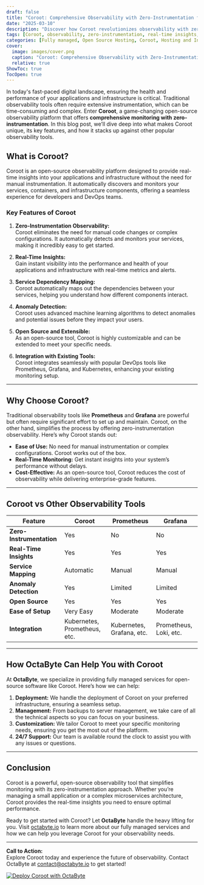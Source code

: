 ```yaml
---
draft: false
title: "Coroot: Comprehensive Observability with Zero-Instrumentation for Real-Time Insights"
date: "2025-03-10"
description: "Discover how Coroot revolutionizes observability with zero-instrumentation, providing real-time insights into your applications and infrastructure. Learn why Coroot is the go-to solution for seamless monitoring and how it compares to other observability tools."
tags: [Coroot, observability, zero-instrumentation, real-time insights, application monitoring, infrastructure monitoring, open-source observability, Coroot vs Prometheus, Coroot vs Grafana, managed observability services]
categories: [Fully managed, Open Source Hosting, Coroot, Hosting and Infrastructure, Monitoring]
cover:
  image: images/cover.png
  caption: "Coroot: Comprehensive Observability with Zero-Instrumentation for Real-Time Insights"
  relative: true
ShowToc: true
TocOpen: true
---
```



In today's fast-paced digital landscape, ensuring the health and performance of your applications and infrastructure is critical. Traditional observability tools often require extensive instrumentation, which can be time-consuming and complex. Enter **Coroot**, a game-changing open-source observability platform that offers **comprehensive monitoring with zero-instrumentation**. In this blog post, we’ll dive deep into what makes Coroot unique, its key features, and how it stacks up against other popular observability tools.

## What is Coroot?

Coroot is an open-source observability platform designed to provide real-time insights into your applications and infrastructure without the need for manual instrumentation. It automatically discovers and monitors your services, containers, and infrastructure components, offering a seamless experience for developers and DevOps teams.

### Key Features of Coroot

1. **Zero-Instrumentation Observability:**  
   Coroot eliminates the need for manual code changes or complex configurations. It automatically detects and monitors your services, making it incredibly easy to get started.

2. **Real-Time Insights:**  
   Gain instant visibility into the performance and health of your applications and infrastructure with real-time metrics and alerts.

3. **Service Dependency Mapping:**  
   Coroot automatically maps out the dependencies between your services, helping you understand how different components interact.

4. **Anomaly Detection:**  
   Coroot uses advanced machine learning algorithms to detect anomalies and potential issues before they impact your users.

5. **Open Source and Extensible:**  
   As an open-source tool, Coroot is highly customizable and can be extended to meet your specific needs.

6. **Integration with Existing Tools:**  
   Coroot integrates seamlessly with popular DevOps tools like Prometheus, Grafana, and Kubernetes, enhancing your existing monitoring setup.

---

## Why Choose Coroot?

Traditional observability tools like **Prometheus** and **Grafana** are powerful but often require significant effort to set up and maintain. Coroot, on the other hand, simplifies the process by offering zero-instrumentation observability. Here’s why Coroot stands out:

- **Ease of Use:** No need for manual instrumentation or complex configurations. Coroot works out of the box.
- **Real-Time Monitoring:** Get instant insights into your system’s performance without delays.
- **Cost-Effective:** As an open-source tool, Coroot reduces the cost of observability while delivering enterprise-grade features.

---

## Coroot vs Other Observability Tools

| Feature                | Coroot                     | Prometheus                | Grafana                   |
|------------------------|----------------------------|---------------------------|---------------------------|
| **Zero-Instrumentation** | Yes                        | No                        | No                        |
| **Real-Time Insights**  | Yes                        | Yes                       | Yes                       |
| **Service Mapping**     | Automatic                  | Manual                    | Manual                    |
| **Anomaly Detection**   | Yes                        | Limited                   | Limited                   |
| **Open Source**         | Yes                        | Yes                       | Yes                       |
| **Ease of Setup**       | Very Easy                  | Moderate                  | Moderate                  |
| **Integration**         | Kubernetes, Prometheus, etc.| Kubernetes, Grafana, etc. | Prometheus, Loki, etc.    |

---

## How OctaByte Can Help You with Coroot

At **OctaByte**, we specialize in providing fully managed services for open-source software like Coroot. Here’s how we can help:

1. **Deployment:** We handle the deployment of Coroot on your preferred infrastructure, ensuring a seamless setup.
2. **Management:** From backups to server management, we take care of all the technical aspects so you can focus on your business.
3. **Customization:** We tailor Coroot to meet your specific monitoring needs, ensuring you get the most out of the platform.
4. **24/7 Support:** Our team is available round the clock to assist you with any issues or questions.

---

## Conclusion

Coroot is a powerful, open-source observability tool that simplifies monitoring with its zero-instrumentation approach. Whether you’re managing a small application or a complex microservices architecture, Coroot provides the real-time insights you need to ensure optimal performance.

Ready to get started with Coroot? Let **OctaByte** handle the heavy lifting for you. Visit [octabyte.io](https://octabyte.io) to learn more about our fully managed services and how we can help you leverage Coroot for your observability needs.

---

**Call to Action:**  
Explore Coroot today and experience the future of observability. Contact OctaByte at [contact@octabyte.io](mailto:contact@octabyte.io) to get started!

[![Deploy Coroot with OctaByte](/images/deploy-on-octabyte.png)](https://octabyte.io/fully-managed-open-source-services/hosting-and-infrastructure/monitoring/coroot)